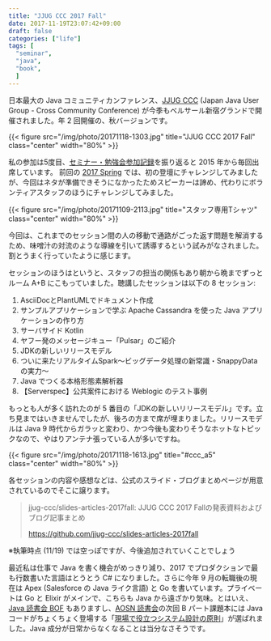 ```yaml
---
title: "JJUG CCC 2017 Fall"
date: 2017-11-19T23:07:42+09:00
draft: false
categories: ["life"]
tags: [
  "seminar",
  "java",
  "book",
  ]
---
```


日本最大の Java コミュニティカンファレンス、[JJUG CCC](http://www.java-users.jp/ccc2017fall/) (Japan Java User Group - Cross Community Conference) が今季もベルサール新宿グランドで開催されました。年 2 回開催の、秋バージョンです。

{{< figure src="/img/photo/20171118-1303.jpg" title="JJUG CCC 2017 Fall" class="center" width="80%" >}}

私の参加は5度目、[セミナー・勉強会参加記録](/seminars)を振り返ると 2015 年から毎回出席しています。
前回の [2017 Spring](http://www.java-users.jp/ccc2017spring/) では、初の登壇にチャレンジしてみましたが、今回はネタが準備できそうになかったためスピーカーは諦め、代わりにボランティアスタッフのほうにチャレンジしてみました。

{{< figure src="/img/photo/20171109-2113.jpg" title="スタッフ専用Tシャツ" class="center" width="80%" >}}

今回は、これまでのセッション間の人の移動で通路がごった返す問題を解消するため、味噌汁の対流のような導線を引いて誘導するという試みがなされました。割とうまく行っていたように感じます。

セッションのほうはというと、スタッフの担当の関係もあり朝から晩までずっとルーム A+B にこもっていました。聴講したセッションは以下の 8 セッション:

1. AsciiDocとPlantUMLでドキュメント作成
2. サンプルアプリケーションで学ぶ Apache Cassandra を使った Java アプリケーションの作り方
3. サーバサイド Kotlin
4. ヤフー発のメッセージキュー「Pulsar」のご紹介
5. JDKの新しいリリースモデル
6. ついに来たリアルタイムSpark〜ビッグデータ処理の新常識・SnappyDataの実力〜
7. Java でつくる本格形態素解析器
8. 【Serverspec】公共案件における Weblogic のテスト事例

もっとも人が多く訪れたのが 5 番目の「JDKの新しいリリースモデル」です。立ち見まではいきませんでしたが、後ろの方まで席が埋まりました。リリースモデルは Java 9 時代からガラッと変わり、かつ今後も変わりそうなホットなトピックなので、やはりアンテナ張っている人が多いですね。

{{< figure src="/img/photo/20171118-1613.jpg" title="#ccc_a5" class="center" width="80%" >}}

各セッションの内容や感想などは、公式のスライド・ブログまとめページが用意されているのでそこに譲ります。

> jjug-ccc/slides-articles-2017fall: JJUG CCC 2017 Fallの発表資料およびブログ記事まとめ
> 
> https://github.com/jjug-ccc/slides-articles-2017fall

※執筆時点 (11/19) では空っぽですが、今後追加されていくことでしょう

最近私は仕事で Java を書く機会がめっきり減り、2017 でプロダクションで最も行数書いた言語はとうとう C# になりました。さらに今年 9 月の転職後の現在は Apex (Salesforce の Java ライク言語) と Go を書いています。プライベートは Go と Elixir がメインで、こちらも Java から遠ざかり気味。とはいえ、[Java 読書会 BOF](http://www.javareading.com/bof/) もありますし、[AOSN 読書会](https://aosn.ws/)の次回 B パート課題本には Java コードがちょくちょく登場する「[現場で役立つシステム設計の原則](http://amzn.to/2zQSr8F)」が選ばれました。Java 成分が日常からなくなることは当分なさそうです。
